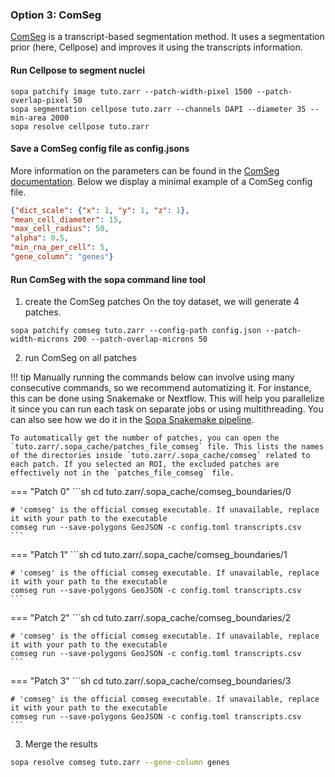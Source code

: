 
### Option 3: ComSeg


[ComSeg](https://github.com/fish-quant/ComSeg) is a transcript-based segmentation method. It uses a segmentation prior (here, Cellpose) and improves it using the transcripts information.

#### Run Cellpose to segment nuclei

```
sopa patchify image tuto.zarr --patch-width-pixel 1500 --patch-overlap-pixel 50
sopa segmentation cellpose tuto.zarr --channels DAPI --diameter 35 --min-area 2000
sopa resolve cellpose tuto.zarr
```

####  Save a ComSeg config file as config.jsons
More information on the parameters can be found in the [ComSeg documentation](https://comseg.readthedocs.io/en/latest/userguide/Minimal_example.html).
Below we display a minimal example of a ComSeg config file.


```json
{"dict_scale": {"x": 1, "y": 1, "z": 1},
"mean_cell_diameter": 15,
"max_cell_radius": 50,
"alpha": 0.5,
"min_rna_per_cell": 5,
"gene_column": "genes"}
```

####  Run ComSeg with the sopa command line tool

1) create the ComSeg patches
On the toy dataset, we will generate 4 patches.
```
sopa patchify comseg tuto.zarr --config-path config.json --patch-width-microns 200 --patch-overlap-microns 50
```

2) run ComSeg on all patches

!!! tip
    Manually running the commands below can involve using many consecutive commands, so we recommend automatizing it. For instance, this can be done using Snakemake or Nextflow. This will help you parallelize it since you can run each task on separate jobs or using multithreading. You can also see how we do it in the [Sopa Snakemake pipeline](https://github.com/gustaveroussy/sopa/blob/master/workflow/Snakefile).

    To automatically get the number of patches, you can open the `tuto.zarr/.sopa_cache/patches_file_comseg` file. This lists the names of the directories inside `tuto.zarr/.sopa_cache/comseg` related to each patch. If you selected an ROI, the excluded patches are effectively not in the `patches_file_comseg` file.

=== "Patch 0"
    ```sh
    cd tuto.zarr/.sopa_cache/comseg_boundaries/0

    # 'comseg' is the official comseg executable. If unavailable, replace it with your path to the executable
    comseg run --save-polygons GeoJSON -c config.toml transcripts.csv
    ```
=== "Patch 1"
    ```sh
    cd tuto.zarr/.sopa_cache/comseg_boundaries/1

    # 'comseg' is the official comseg executable. If unavailable, replace it with your path to the executable
    comseg run --save-polygons GeoJSON -c config.toml transcripts.csv
    ```
=== "Patch 2"
    ```sh
    cd tuto.zarr/.sopa_cache/comseg_boundaries/2

    # 'comseg' is the official comseg executable. If unavailable, replace it with your path to the executable
    comseg run --save-polygons GeoJSON -c config.toml transcripts.csv
    ```
=== "Patch 3"
    ```sh
    cd tuto.zarr/.sopa_cache/comseg_boundaries/3

    # 'comseg' is the official comseg executable. If unavailable, replace it with your path to the executable
    comseg run --save-polygons GeoJSON -c config.toml transcripts.csv
    ```

3) Merge the results
```sh
sopa resolve comseg tuto.zarr --gene-column genes
```
